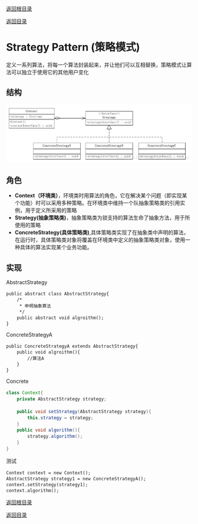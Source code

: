 [返回根目录](/README.md)

[返回目录](../README.md)

# Strategy Pattern (策略模式)

定义一系列算法，将每一个算法封装起来，并让他们可以互相替换，策略模式让算法可以独立于使用它的其他用户变化

## 结构

![](assets/STP-1536749762910.png)

## 角色

- **Context（环境类）**，环境类时用算法的角色，它在解决某个问题（即实现某个功能）时可以采用多种策略。在环境类中维持一个队抽象策略类的引用实例，用于定义所采用的策略
- **Strategy(抽象策略类)**，抽象策略类为锁支持的算法生命了抽象方法，用于所使用的策略
- **ConcreteStrategy(具体策略类)**,具体策略类实现了在抽象类中声明的算法，在运行时，具体策略类对象将覆盖在环境类中定义的抽象策略类对象，使用一种具体的算法实现某个业务功能。

## 实现

AbstractStrategy

```
public abstract class AbstractStrategy{
	/*
     * 申明抽象算法
     */
    public abstract void algroithm();
}
```

ConcreteStrategyA 

```
public ConcreteStrategyA extends AbstractStrategy{
    public void algroithm(){
        //算法A
    }
}
```

Concrete

```java
class Context{
    private AbstractStrategy strategy;
    
    public void setStrategy(AbstractStrategy strategy){
        this.strategy = strategy;
    }
    public void algorithm(){
        strategy.algorithm();
    }
}
```

测试

```
Context context = new Context();
AbstractStrategy strategy1 = new ConcreteStrategyA();
context.setStrategy(strategy1);
context.algorithm();
```

[返回根目录](/README.md)

[返回目录](../README.md)
